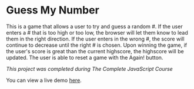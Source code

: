 # Guess My Number
 
This is a game that allows a user to try and guess a random #. If the user enters a # that is too high or too low, the browser will let them know to lead them in the right direction. If the user enters in the wrong #, the score will continue to decrease until the right # is chosen. Upon winning the game, if the user's score is great than the current highscore, the highscore will be updated. The user is able to reset a game with the Again! button. 

_This project was completed during The Complete JavaScript Course_

You can view a live demo [here](https://alyssavoccia.github.io/guess-my-number/).
